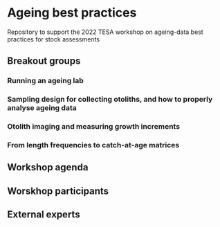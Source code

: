 # Ageing best practices
Repository to support the 2022 TESA workshop on ageing-data best practices for stock assessments

## Breakout groups

### Running an ageing lab

### Sampling design for collecting otoliths, and how to properly analyse ageing data

### Otolith imaging and measuring growth increments

### From length frequencies to catch-at-age matrices

## Workshop agenda

## Worskhop participants

## External experts


